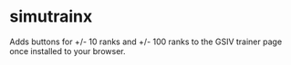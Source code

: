 # simutrainx

Adds buttons for +/- 10 ranks and +/- 100 ranks to the GSIV trainer page once installed to your browser.